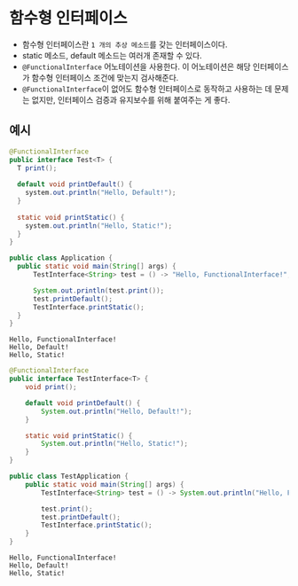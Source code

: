 # 함수형 인터페이스
* 함수형 인터페이스란 `1 개의 추상 메소드`를 갖는 인터페이스이다.
* static 메소드, default 메소드는 여러개 존재할 수 있다.
* `@FunctionalInterface` 어노테이션을 사용한다. 이 어노테이션은 해당 인터페이스가 함수형 인터페이스 조건에 맞는지 검사해준다.
* `@FunctionalInterface`이 없어도 함수형 인터페이스로 동작하고 사용하는 데 문제는 없지만, 인터페이스 검증과 유지보수를 위해 붙여주는 게 좋다.

## 예시
```java
@FunctionalInterface
public interface Test<T> {
  T print();
  
  default void printDefault() {
    system.out.println("Hello, Default!");
  }
  
  static void printStatic() {
    system.out.println("Hello, Static!");
  }
}
```
```java
public class Application {
  public static void main(String[] args) {
      TestInterface<String> test = () -> "Hello, FunctionalInterface!";

      System.out.println(test.print());
      test.printDefault();
      TestInterface.printStatic();
  }
}
```
```
Hello, FunctionalInterface!
Hello, Default!
Hello, Static!
```
```java
@FunctionalInterface
public interface TestInterface<T> {
    void print();

    default void printDefault() {
        System.out.println("Hello, Default!");
    }

    static void printStatic() {
        System.out.println("Hello, Static!");
    }
}
```
```java
public class TestApplication {
    public static void main(String[] args) {
        TestInterface<String> test = () -> System.out.println("Hello, FunctionalInterface!");

        test.print();
        test.printDefault();
        TestInterface.printStatic();
    }
}
```
```
Hello, FunctionalInterface!
Hello, Default!
Hello, Static!
```
    
